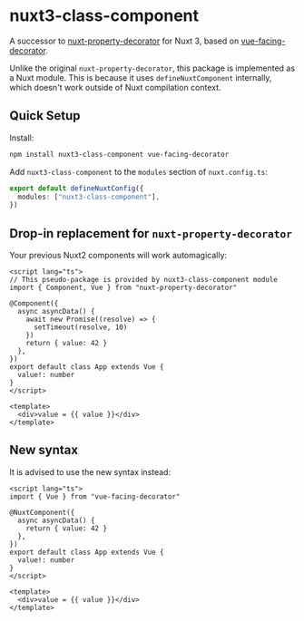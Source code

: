 # nuxt3-class-component

A successor to [nuxt-property-decorator](https://github.com/nuxt-community/nuxt-property-decorator) for Nuxt 3, based on [vue-facing-decorator](https://github.com/facing-dev/vue-facing-decorator).

Unlike the original `nuxt-property-decorator`, this package is implemented as a Nuxt module. This is because it uses `defineNuxtComponent` internally, which doesn't work outside of Nuxt compilation context.

## Quick Setup

Install:

```sh
npm install nuxt3-class-component vue-facing-decorator
```

Add `nuxt3-class-component` to the `modules` section of `nuxt.config.ts`:

```ts
export default defineNuxtConfig({
  modules: ["nuxt3-class-component"],
})
```

## Drop-in replacement for `nuxt-property-decorator`

Your previous Nuxt2 components will work automagically:

```vue
<script lang="ts">
// This pseudo-package is provided by nuxt3-class-component module
import { Component, Vue } from "nuxt-property-decorator"

@Component({
  async asyncData() {
    await new Promise((resolve) => {
      setTimeout(resolve, 10)
    })
    return { value: 42 }
  },
})
export default class App extends Vue {
  value!: number
}
</script>

<template>
  <div>value = {{ value }}</div>
</template>
```

## New syntax

It is advised to use the new syntax instead:

```vue
<script lang="ts">
import { Vue } from "vue-facing-decorator"

@NuxtComponent({
  async asyncData() {
    return { value: 42 }
  },
})
export default class App extends Vue {
  value!: number
}
</script>

<template>
  <div>value = {{ value }}</div>
</template>
```

